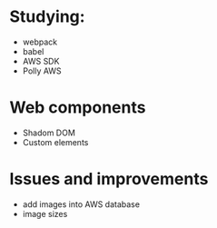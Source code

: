 # Studying:
- webpack
- babel
- AWS SDK
- Polly AWS

# Web components
- Shadom DOM
- Custom elements

# Issues and improvements
- add images into AWS database
- image sizes
